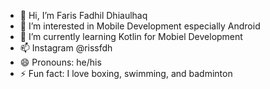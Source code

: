 - 👋 Hi, I’m Faris Fadhil Dhiaulhaq
- 👀 I’m interested in Mobile Development especially Android
- 🌱 I’m currently learning Kotlin for Mobiel Development
- 📫 Instagram @rissfdh
- 😄 Pronouns: he/his
- ⚡ Fun fact: I love boxing, swimming, and badminton

<!---
rissfdh/rissfdh is a ✨ special ✨ repository because its `README.md` (this file) appears on your GitHub profile.
You can click the Preview link to take a look at your changes.
--->
